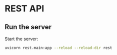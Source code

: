 # REST API

## Run the server

Start the server:

```bash
uvicorn rest.main:app --reload --reload-dir rest
```
